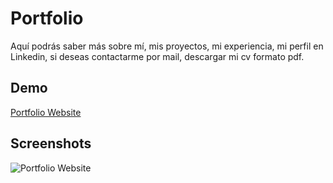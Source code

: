 # Portfolio

Aquí podrás saber más sobre mí, mis proyectos, mi experiencia, mi perfil en Linkedin, si deseas contactarme por mail, descargar mi cv formato pdf.

## Demo

[Portfolio Website](https://portfolio-gm-zeta.vercel.app/)

## Screenshots

![Portfolio Website]()
